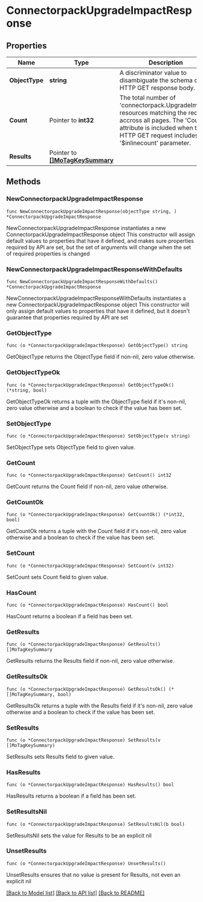 # ConnectorpackUpgradeImpactResponse

## Properties

Name | Type | Description | Notes
------------ | ------------- | ------------- | -------------
**ObjectType** | **string** | A discriminator value to disambiguate the schema of a HTTP GET response body. | 
**Count** | Pointer to **int32** | The total number of &#39;connectorpack.UpgradeImpact&#39; resources matching the request, accross all pages. The &#39;Count&#39; attribute is included when the HTTP GET request includes the &#39;$inlinecount&#39; parameter. | [optional] 
**Results** | Pointer to [**[]MoTagKeySummary**](mo.TagKeySummary.md) |  | [optional] 

## Methods

### NewConnectorpackUpgradeImpactResponse

`func NewConnectorpackUpgradeImpactResponse(objectType string, ) *ConnectorpackUpgradeImpactResponse`

NewConnectorpackUpgradeImpactResponse instantiates a new ConnectorpackUpgradeImpactResponse object
This constructor will assign default values to properties that have it defined,
and makes sure properties required by API are set, but the set of arguments
will change when the set of required properties is changed

### NewConnectorpackUpgradeImpactResponseWithDefaults

`func NewConnectorpackUpgradeImpactResponseWithDefaults() *ConnectorpackUpgradeImpactResponse`

NewConnectorpackUpgradeImpactResponseWithDefaults instantiates a new ConnectorpackUpgradeImpactResponse object
This constructor will only assign default values to properties that have it defined,
but it doesn't guarantee that properties required by API are set

### GetObjectType

`func (o *ConnectorpackUpgradeImpactResponse) GetObjectType() string`

GetObjectType returns the ObjectType field if non-nil, zero value otherwise.

### GetObjectTypeOk

`func (o *ConnectorpackUpgradeImpactResponse) GetObjectTypeOk() (*string, bool)`

GetObjectTypeOk returns a tuple with the ObjectType field if it's non-nil, zero value otherwise
and a boolean to check if the value has been set.

### SetObjectType

`func (o *ConnectorpackUpgradeImpactResponse) SetObjectType(v string)`

SetObjectType sets ObjectType field to given value.


### GetCount

`func (o *ConnectorpackUpgradeImpactResponse) GetCount() int32`

GetCount returns the Count field if non-nil, zero value otherwise.

### GetCountOk

`func (o *ConnectorpackUpgradeImpactResponse) GetCountOk() (*int32, bool)`

GetCountOk returns a tuple with the Count field if it's non-nil, zero value otherwise
and a boolean to check if the value has been set.

### SetCount

`func (o *ConnectorpackUpgradeImpactResponse) SetCount(v int32)`

SetCount sets Count field to given value.

### HasCount

`func (o *ConnectorpackUpgradeImpactResponse) HasCount() bool`

HasCount returns a boolean if a field has been set.

### GetResults

`func (o *ConnectorpackUpgradeImpactResponse) GetResults() []MoTagKeySummary`

GetResults returns the Results field if non-nil, zero value otherwise.

### GetResultsOk

`func (o *ConnectorpackUpgradeImpactResponse) GetResultsOk() (*[]MoTagKeySummary, bool)`

GetResultsOk returns a tuple with the Results field if it's non-nil, zero value otherwise
and a boolean to check if the value has been set.

### SetResults

`func (o *ConnectorpackUpgradeImpactResponse) SetResults(v []MoTagKeySummary)`

SetResults sets Results field to given value.

### HasResults

`func (o *ConnectorpackUpgradeImpactResponse) HasResults() bool`

HasResults returns a boolean if a field has been set.

### SetResultsNil

`func (o *ConnectorpackUpgradeImpactResponse) SetResultsNil(b bool)`

 SetResultsNil sets the value for Results to be an explicit nil

### UnsetResults
`func (o *ConnectorpackUpgradeImpactResponse) UnsetResults()`

UnsetResults ensures that no value is present for Results, not even an explicit nil

[[Back to Model list]](../README.md#documentation-for-models) [[Back to API list]](../README.md#documentation-for-api-endpoints) [[Back to README]](../README.md)


